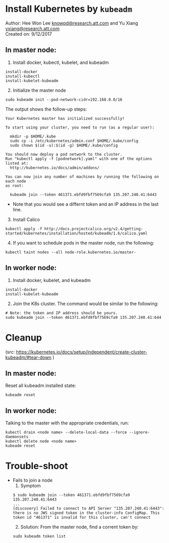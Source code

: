 # Install Kubernetes by `kubeadm`
Author: Hee Won Lee <knowpd@research.att.com> and Yu Xiang <yxiang@research.att.com>  
Created on: 9/12/2017

## In master node:
1. Install docker, kubectl, kubelet, and kubeadm
```
install-docker
install-kubectl  
install-kubelet-kubeadm
```

2. Initialize the master node
```
sudo kubeadm init --pod-network-cidr=192.168.0.0/16
```
The output shows the follow-up steps:
```
Your Kubernetes master has initialized successfully!

To start using your cluster, you need to run (as a regular user):

  mkdir -p $HOME/.kube
  sudo cp -i /etc/kubernetes/admin.conf $HOME/.kube/config
  sudo chown $(id -u):$(id -g) $HOME/.kube/config

You should now deploy a pod network to the cluster.
Run "kubectl apply -f [podnetwork].yaml" with one of the options listed at:
  http://kubernetes.io/docs/admin/addons/

You can now join any number of machines by running the following on each node
as root:

  kubeadm join --token 461371.ebfd9fbf7569cfa9 135.207.240.41:6443
```
- Note that you would see a differnt token and an IP address in the last line.

3. Install Calico
```
kubectl apply -f http://docs.projectcalico.org/v2.4/getting-started/kubernetes/installation/hosted/kubeadm/1.6/calico.yaml
```

4. If you want to schedule pods in the master node, run the following:
```
kubectl taint nodes --all node-role.kubernetes.io/master-
```


## In worker node:
1. Install docker, kubelet, and kubeadm
```
install-docker
install-kubelet-kubeadm
```

2. Join the K8s cluster.
The command would be similar to the following:
```
# Note: the token and IP address should be yours.
sudo kubeadm join --token 461371.ebfd9fbf7569cfa9 135.207.240.41:644
```

Cleanup
=======
(src: https://kubernetes.io/docs/setup/independent/create-cluster-kubeadm/#tear-down )

## In master node:

Reset all kubeadm installed state:
```
kubeadm reset
```

## In worker node:
Talking to the master with the appropriate credentials, run:
```
kubectl drain <node name> --delete-local-data --force --ignore-daemonsets
kubectl delete node <node name>
kubeadm reset
```

Trouble-shoot
=============
* Fails to join a node
   1. Symptom
   ```
   $ sudo kubeadm join --token 461371.ebfd9fbf7569cfa9 135.207.240.41:6443
   ...
   [discovery] Failed to connect to API Server "135.207.240.41:6443": there is no JWS signed token in the cluster-info ConfigMap. This token id "461371" is invalid for this cluster, can't connect
   ```
   2. Solution: From the master node, find a corrent token by:
   ```
   sudo kubeadm token list
   ```

